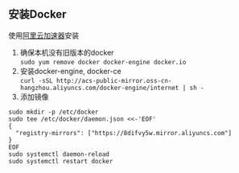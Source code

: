 ## 安装Docker
使用[阿里云加速器](https://cr.console.aliyun.com)安装  
1. 确保本机没有旧版本的docker  
`sudo yum remove docker docker-engine docker.io`
1. 安装docker-engine, docker-ce  
`curl -sSL http://acs-public-mirror.oss-cn-hangzhou.aliyuncs.com/docker-engine/internet | sh -`  
3. 添加镜像
```
sudo mkdir -p /etc/docker
sudo tee /etc/docker/daemon.json <<-'EOF'
{
  "registry-mirrors": ["https://8difvy5w.mirror.aliyuncs.com"]
}
EOF
sudo systemctl daemon-reload
sudo systemctl restart docker
```